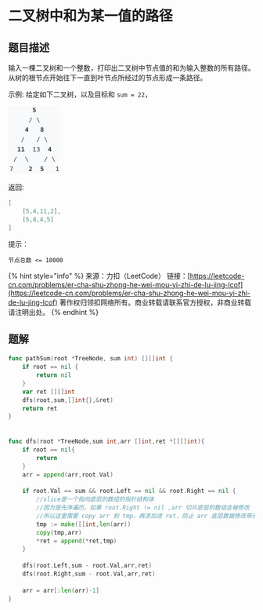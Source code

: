 # 二叉树中和为某一值的路径

## 题目描述

输入一棵二叉树和一个整数，打印出二叉树中节点值的和为输入整数的所有路径。从树的根节点开始往下一直到叶节点所经过的节点形成一条路径。

示例: 给定如下二叉树，以及目标和 `sum = 22`，

![](../../../.gitbook/assets/image%20%2846%29.png)

返回:

```go
[ 
    [5,4,11,2], 
    [5,8,4,5] 
]
```

提示：

`节点总数 <= 10000`

{% hint style="info" %}
来源：力扣（LeetCode） 链接：[https://leetcode-cn.com/problems/er-cha-shu-zhong-he-wei-mou-yi-zhi-de-lu-jing-lcof](https://leetcode-cn.com/problems/er-cha-shu-zhong-he-wei-mou-yi-zhi-de-lu-jing-lcof) 著作权归领扣网络所有。商业转载请联系官方授权，非商业转载请注明出处。
{% endhint %}

## 题解

```go
func pathSum(root *TreeNode, sum int) [][]int {
	if root == nil {
		return nil
	}
	var ret [][]int
	dfs(root,sum,[]int{},&ret)
	return ret
}


func dfs(root *TreeNode,sum int,arr []int,ret *[][]int){
	if root == nil{
		return
	}
	arr = append(arr,root.Val)

	if root.Val == sum && root.Left == nil && root.Right == nil {
		//slice是一个指向底层的数组的指针结构体
		//因为是先序遍历，如果 root.Right != nil ,arr 切片底层的数组会被修改
		//所以这里需要 copy arr 到 tmp，再添加进 ret，防止 arr 底层数据修改带来的错误
		tmp := make([]int,len(arr))
		copy(tmp,arr)
		*ret = append(*ret,tmp)
	}

	dfs(root.Left,sum - root.Val,arr,ret)
	dfs(root.Right,sum - root.Val,arr,ret)

	arr = arr[:len(arr)-1]
}
```

